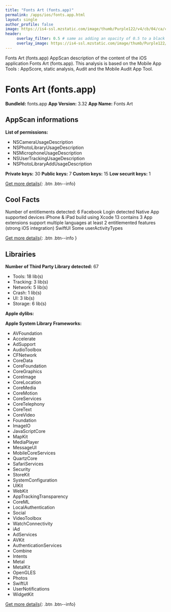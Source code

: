 ```yaml
---
title: "Fonts Art (fonts.app)"
permalink: /apps/ios/fonts.app.html
layout: single
author_profile: false
image: https://is4-ssl.mzstatic.com/image/thumb/Purple122/v4/cb/04/ca/cb04cace-ca85-39bd-86d2-524d07ba2457/AppIcon-0-0-1x_U007emarketing-0-7-0-0-85-220.png/512x512bb.jpg
header: 
     overlay_filter: 0.5 # same as adding an opacity of 0.5 to a black background
     overlay_image: https://is4-ssl.mzstatic.com/image/thumb/Purple122/v4/cb/04/ca/cb04cace-ca85-39bd-86d2-524d07ba2457/AppIcon-0-0-1x_U007emarketing-0-7-0-0-85-220.png/512x512bb.jpg
---
```

Fonts Art (fonts.app) AppScan description of the content of the iOS application Fonts Art (fonts.app). This analysis is based on the Mobile App Tools : AppScore, static analysis, Audit and the Mobile Audit App Tool.

# Fonts Art (fonts.app)

**BundleId:** fonts.app
**App Version:** 3.32
**App Name:** Fonts Art


## AppScan informations 

**List of permissions:** 
- NSCameraUsageDescription
- NSPhotoLibraryUsageDescription
- NSMicrophoneUsageDescription
- NSUserTrackingUsageDescription
- NSPhotoLibraryAddUsageDescription
  
  
**Private keys:** 30
**Public keys:** 7
**Custom keys:** 15
**Low securit keys:** 1
  
[Get more details](/pricing.html){: .btn .btn--info}

## Cool Facts

Number of entitlements detected: 6
Facebook Login detected
Native App
supported devices iPhone & iPad
build using Xcode 13
contains 3 App extensions
support multiple languages
at least 2 entitlemented features (strong iOS integration)
SwiftUI
Some userActivityTypes
  
[Get more details](/pricing.html){: .btn .btn--info }

## Librairies 
**Number of Third Party Library detected:** 67
- Tools: 18 lib(s)
- Tracking: 3 lib(s)
- Network: 5 lib(s)
- Crash: 1 lib(s)
- UI: 3 lib(s)
- Storage: 6 lib(s)


**Apple dylibs:**


**Apple System Library Frameworks:**
- AVFoundation
- Accelerate
- AdSupport
- AudioToolbox
- CFNetwork
- CoreData
- CoreFoundation
- CoreGraphics
- CoreImage
- CoreLocation
- CoreMedia
- CoreMotion
- CoreServices
- CoreTelephony
- CoreText
- CoreVideo
- Foundation
- ImageIO
- JavaScriptCore
- MapKit
- MediaPlayer
- MessageUI
- MobileCoreServices
- QuartzCore
- SafariServices
- Security
- StoreKit
- SystemConfiguration
- UIKit
- WebKit
- AppTrackingTransparency
- CoreML
- LocalAuthentication
- Social
- VideoToolbox
- WatchConnectivity
- iAd
- AdServices
- AVKit
- AuthenticationServices
- Combine
- Intents
- Metal
- MetalKit
- OpenGLES
- Photos
- SwiftUI
- UserNotifications
- WidgetKit


  
[Get more details](/pricing.html){: .btn .btn--info}

